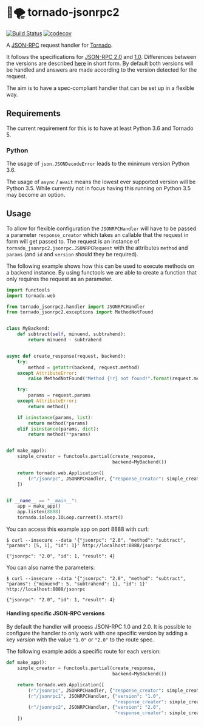 # 🐍🌪️ tornado-jsonrpc2

[![Build Status](https://travis-ci.org/okin/tornado-jsonrpc2.svg?branch=master)](https://travis-ci.org/okin/tornado-jsonrpc2)
[![codecov](https://codecov.io/gh/okin/tornado-jsonrpc2/branch/master/graph/badge.svg)](https://codecov.io/gh/okin/tornado-jsonrpc2)

A [JSON-RPC](https://www.jsonrpc.org/) request handler for [Tornado](https://www.tornadoweb.org/).

It follows the specifications for [JSON-RPC 2.0](https://www.jsonrpc.org/specification) and [1.0](https://www.jsonrpc.org/specification_v1).
Differences between the versions are described [here](http://www.simple-is-better.org/rpc/#differences-between-1-0-and-2-0) in short form.
By default both versions will be handled and answers are made according to the version detected for the request.

The aim is to have a spec-compliant handler that can be set up in a flexible way.


## Requirements

The current requirement for this is to have at least Python 3.6 and Tornado 5.


### Python

The usage of `json.JSONDecodeError` leads to the minimum version Python 3.6.

The usage of `async` / `await` means the lowest ever supported version will be Python 3.5.
While currently not in focus having this running on Python 3.5 may become an option.


## Usage

To allow for flexible configuration the `JSONRPCHandler` will have to be passed a parameter `response_creator` which takes an callable that the request in form will get passed to.
The request is an instance of `tornado_jsonrpc2.jsonrpc.JSONRPCRequest` with the attributes `method` and `params` (and `id` and `version` should they be required).

The following example shows how this can be used to execute methods on a backend instance.
By using functools we are able to create a function that only requires the request as an parameter.


```Python
import functools
import tornado.web

from tornado_jsonrpc2.handler import JSONRPCHandler
from tornado_jsonrpc2.exceptions import MethodNotFound


class MyBackend:
    def subtract(self, minuend, subtrahend):
        return minuend - subtrahend


async def create_response(request, backend):
    try:
        method = getattr(backend, request.method)
    except AttributeError:
        raise MethodNotFound("Method {!r} not found!".format(request.method))

    try:
        params = request.params
    except AttributeError:
        return method()

    if isinstance(params, list):
        return method(*params)
    elif isinstance(params, dict):
        return method(**params)


def make_app():
    simple_creator = functools.partial(create_response,
                                       backend=MyBackend())

    return tornado.web.Application([
        (r"/jsonrpc", JSONRPCHandler, {"response_creator": simple_creator}),
    ])


if __name__ == "__main__":
    app = make_app()
    app.listen(8888)
    tornado.ioloop.IOLoop.current().start()
```

You can access this example app on port 8888 with curl:

```
$ curl --insecure --data '{"jsonrpc": "2.0", "method": "subtract", "params": [5, 1], "id": 1}' http://localhost:8888/jsonrpc

{"jsonrpc": "2.0", "id": 1, "result": 4}
```

You can also name the parameters:
```
$ curl --insecure --data '{"jsonrpc": "2.0", "method": "subtract", "params": {"minuend": 5, "subtrahend": 1}, "id": 1}' http://localhost:8888/jsonrpc

{"jsonrpc": "2.0", "id": 1, "result": 4}
```


#### Handling specific JSON-RPC versions

By default the handler will process JSON-RPC 1.0 and 2.0.
It is possible to configure the handler to only work with one specific
version by adding a key _version_ with the value `"1.0"` or `"2.0"` to
the route spec.

The following example adds a specific route for each version:
```Python
def make_app():
    simple_creator = functools.partial(create_response,
                                       backend=MyBackend())

    return tornado.web.Application([
        (r"/jsonrpc", JSONRPCHandler, {"response_creator": simple_creator}),
        (r"/jsonrpc1", JSONRPCHandler, {"version": "1.0",
                                        "response_creator": simple_creator}),
        (r"/jsonrpc2", JSONRPCHandler, {"version": "2.0",
                                        "response_creator": simple_creator}),
    ])
```
